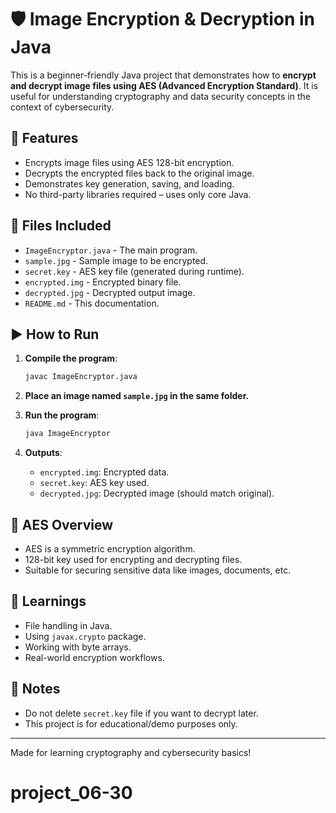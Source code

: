 
# 🛡️ Image Encryption & Decryption in Java

This is a beginner-friendly Java project that demonstrates how to **encrypt and decrypt image files using AES (Advanced Encryption Standard)**. It is useful for understanding cryptography and data security concepts in the context of cybersecurity.

## 📌 Features

- Encrypts image files using AES 128-bit encryption.
- Decrypts the encrypted files back to the original image.
- Demonstrates key generation, saving, and loading.
- No third-party libraries required – uses only core Java.

## 📁 Files Included

- `ImageEncryptor.java` - The main program.
- `sample.jpg` - Sample image to be encrypted.
- `secret.key` - AES key file (generated during runtime).
- `encrypted.img` - Encrypted binary file.
- `decrypted.jpg` - Decrypted output image.
- `README.md` - This documentation.

## ▶️ How to Run

1. **Compile the program**:
    ```bash
    javac ImageEncryptor.java
    ```

2. **Place an image named `sample.jpg` in the same folder.**

3. **Run the program**:
    ```bash
    java ImageEncryptor
    ```

4. **Outputs**:
   - `encrypted.img`: Encrypted data.
   - `secret.key`: AES key used.
   - `decrypted.jpg`: Decrypted image (should match original).

## 🔐 AES Overview

- AES is a symmetric encryption algorithm.
- 128-bit key used for encrypting and decrypting files.
- Suitable for securing sensitive data like images, documents, etc.

## 📘 Learnings

- File handling in Java.
- Using `javax.crypto` package.
- Working with byte arrays.
- Real-world encryption workflows.

## 📌 Notes

- Do not delete `secret.key` file if you want to decrypt later.
- This project is for educational/demo purposes only.

---
Made for learning cryptography and cybersecurity basics!
# project_06-30

